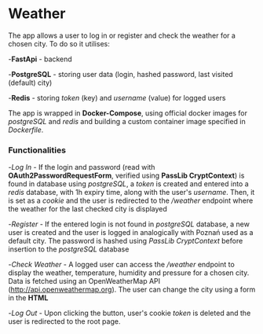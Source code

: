 # Weather
The app allows a user to log in or register and check the weather for a chosen city. To do so it utilises:

-**FastApi** - backend

-**PostgreSQL** - storing user data (login, hashed password, last visited (default) city)

-**Redis** - storing *token* (key) and *username* (value) for logged users

The app is wrapped in **Docker-Compose**, using official docker images for *postgreSQL* and *redis* and building a custom container image specified in *Dockerfile*.

### Functionalities
-*Log In* - If the login and password (read with **OAuth2PasswordRequestForm**, verified using **PassLib CryptContext**) is found in database using *postgreSQL*, a *token* is created and entered into a *redis* database, with 1h expiry time, along with the user's *username*. Then, it is set as a *cookie* and the user is redirected to the */weather* endpoint where the weather for the last checked city is displayed

-*Register* - If the entered login is not found in *postgreSQL* database, a new user is created and the user is logged in analogically with Poznań used as a default city. The password is hashed using *PassLib CryptContext* before insertion to the *postgreSQL* database

-*Check Weather* - A logged user can access the */weather* endpoint to display the weather, temperature, humidity and pressure for a chosen city. Data is fetched using an OpenWeatherMap API (http://api.openweathermap.org). The user can change the city using a form in the **HTML**

-*Log Out* - Upon clicking the button, user's cookie *token* is deleted and the user is redirected to the root page.
